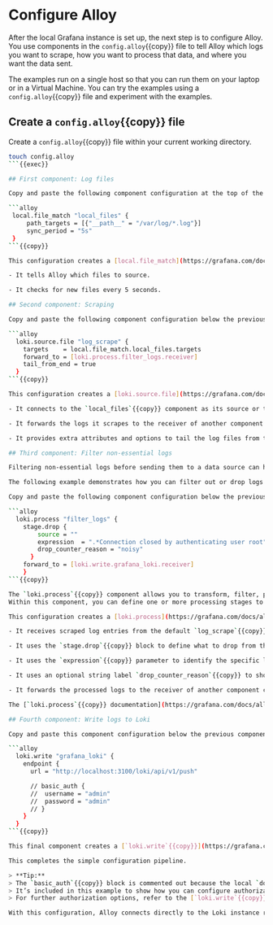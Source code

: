# Configure Alloy

After the local Grafana instance is set up, the next step is to configure Alloy.
You use components in the `config.alloy`{{copy}} file to tell Alloy which logs you want to scrape, how you want to process that data, and where you want the data sent.

The examples run on a single host so that you can run them on your laptop or in a Virtual Machine.
You can try the examples using a `config.alloy`{{copy}} file and experiment with the examples.

## Create a `config.alloy`{{copy}} file

Create a `config.alloy`{{copy}} file within your current working directory.

```bash
touch config.alloy
```{{exec}}

## First component: Log files

Copy and paste the following component configuration at the top of the file.

```alloy
 local.file_match "local_files" {
     path_targets = [{"__path__" = "/var/log/*.log"}]
     sync_period = "5s"
 }
```{{copy}}

This configuration creates a [local.file_match](https://grafana.com/docs/alloy/latest/reference/components/local/local.file_match/) component named `local_files`{{copy}} which does the following:

- It tells Alloy which files to source.

- It checks for new files every 5 seconds.

## Second component: Scraping

Copy and paste the following component configuration below the previous component in your `config.alloy`{{copy}} file:

```alloy
  loki.source.file "log_scrape" {
    targets    = local.file_match.local_files.targets
    forward_to = [loki.process.filter_logs.receiver]
    tail_from_end = true
  }
```{{copy}}

This configuration creates a [loki.source.file](https://grafana.com/docs/alloy/latest/reference/components/loki/loki.source.file/) component named `log_scrape`{{copy}} which does the following:

- It connects to the `local_files`{{copy}} component as its source or target.

- It forwards the logs it scrapes to the receiver of another component called `filter_logs`{{copy}}.

- It provides extra attributes and options to tail the log files from the end so you don’t ingest the entire log file history.

## Third component: Filter non-essential logs

Filtering non-essential logs before sending them to a data source can help you manage log volumes to reduce costs.

The following example demonstrates how you can filter out or drop logs before sending them to Loki.

Copy and paste the following component configuration below the previous component in your `config.alloy`{{copy}} file:

```alloy
  loki.process "filter_logs" {
    stage.drop {
        source = ""
        expression  = ".*Connection closed by authenticating user root"
        drop_counter_reason = "noisy"
      }
    forward_to = [loki.write.grafana_loki.receiver]
    }
```{{copy}}

The `loki.process`{{copy}} component allows you to transform, filter, parse, and enrich log data.
Within this component, you can define one or more processing stages to specify how you would like to process log entries before they’re stored or forwarded.

This configuration creates a [loki.process](https://grafana.com/docs/alloy/latest/reference/components/loki/loki.process/) component named `filter_logs`{{copy}} which does the following:

- It receives scraped log entries from the default `log_scrape`{{copy}} component.

- It uses the `stage.drop`{{copy}} block to define what to drop from the scraped logs.

- It uses the `expression`{{copy}} parameter to identify the specific log entries to drop.

- It uses an optional string label `drop_counter_reason`{{copy}} to show the reason for dropping the log entries.

- It forwards the processed logs to the receiver of another component called `grafana_loki`{{copy}}.

The [`loki.process`{{copy}} documentation](https://grafana.com/docs/alloy/latest/reference/components/loki/loki.process/) provides more comprehensive information on processing logs.

## Fourth component: Write logs to Loki

Copy and paste this component configuration below the previous component in your `config.alloy`{{copy}} file.

```alloy
  loki.write "grafana_loki" {
    endpoint {
      url = "http://localhost:3100/loki/api/v1/push"

      // basic_auth {
      //  username = "admin"
      //  password = "admin"
      // }
    }
  }
```{{copy}}

This final component creates a [`loki.write`{{copy}}](https://grafana.com/docs/alloy/latest/reference/components/loki/loki.write/) component named `grafana_loki`{{copy}} that points to `http://localhost:3100/loki/api/v1/push`{{copy}}.

This completes the simple configuration pipeline.

> **Tip:**
> The `basic_auth`{{copy}} block is commented out because the local `docker-compose`{{copy}} stack doesn’t require it.
> It’s included in this example to show how you can configure authorization for other environments.
> For further authorization options, refer to the [`loki.write`{{copy}}](https://grafana.com/docs/alloy/latest/reference/components/loki/loki.write/) component reference.

With this configuration, Alloy connects directly to the Loki instance running in the Docker container.
